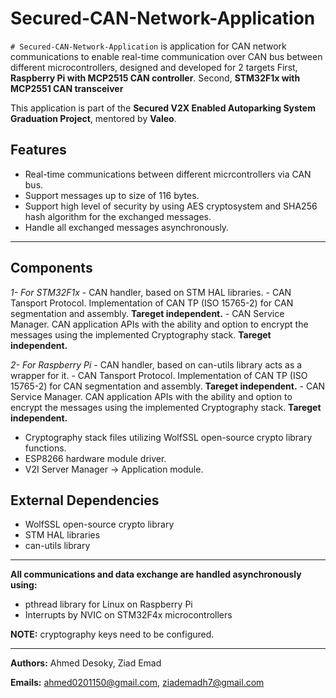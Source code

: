 # Secured-CAN-Network-Application

`# Secured-CAN-Network-Application` is application for CAN network communications to enable real-time communication over CAN bus between different microcontrollers, designed and developed for 2 targets
First, **Raspberry Pi with MCP2515 CAN controller**. 
Second, **STM32F1x with MCP2551 CAN transceiver**

This application is part of the **Secured V2X Enabled Autoparking System Graduation Project**, mentored by **Valeo**.

## Features
- Real-time communications between different micrcontrollers via CAN bus.
- Support messages up to size of 116 bytes.
- Support high level of security by using AES cryptosystem and SHA256 hash algorithm for the exchanged messages.
- Handle all exchanged messages asynchronously.

---

## Components
*1- For STM32F1x*
	- CAN handler, based on STM HAL libraries.
 	- CAN Tansport Protocol. Implementation of CAN TP (ISO 15765-2) for CAN segmentation and assembly. **Tareget independent.**
  	- CAN Service Manager. CAN application APIs with the ability and option to encrypt the messages using the implemented Cryptography stack. **Tareget independent.**
  
*2- For Raspberry Pi*
	- CAN handler, based on can-utils library acts as a wrapper for it.
 	- CAN Tansport Protocol. Implementation of CAN TP (ISO 15765-2) for CAN segmentation and assembly. **Tareget independent.**
  	- CAN Service Manager. CAN application APIs with the ability and option to encrypt the messages using the implemented Cryptography stack. **Tareget independent.**
   
- Cryptography stack files utilizing WolfSSL open-source crypto library functions.
- ESP8266 hardware module driver.
- V2I Server Manager -> Application module.

## External Dependencies
- WolfSSL open-source crypto library
- STM HAL libraries
- can-utils library

---

**All communications and data exchange are handled asynchronously using:**
- pthread library for Linux on Raspberry Pi
- Interrupts by NVIC on STM32F4x microcontrollers

**NOTE:** cryptography keys need to be configured. 

---

**Authors:**
	Ahmed Desoky,
  	Ziad Emad
	
**Emails:**
	ahmed0201150@gmail.com,
	ziademadh7@gmail.com
